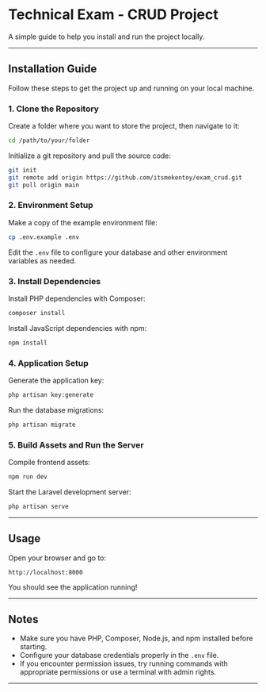 
# Technical Exam - CRUD Project

A simple guide to help you install and run the project locally.

---

## Installation Guide

Follow these steps to get the project up and running on your local machine.

### 1. Clone the Repository

Create a folder where you want to store the project, then navigate to it:

```bash
cd /path/to/your/folder
```

Initialize a git repository and pull the source code:

```bash
git init
git remote add origin https://github.com/itsmekentoy/exam_crud.git
git pull origin main
```

### 2. Environment Setup

Make a copy of the example environment file:

```bash
cp .env.example .env
```

Edit the `.env` file to configure your database and other environment variables as needed.

### 3. Install Dependencies

Install PHP dependencies with Composer:

```bash
composer install
```

Install JavaScript dependencies with npm:

```bash
npm install
```

### 4. Application Setup

Generate the application key:

```bash
php artisan key:generate
```

Run the database migrations:

```bash
php artisan migrate
```

### 5. Build Assets and Run the Server

Compile frontend assets:

```bash
npm run dev
```

Start the Laravel development server:

```bash
php artisan serve
```

---

## Usage

Open your browser and go to:

```
http://localhost:8000
```

You should see the application running!

---

## Notes

- Make sure you have PHP, Composer, Node.js, and npm installed before starting.
- Configure your database credentials properly in the `.env` file.
- If you encounter permission issues, try running commands with appropriate permissions or use a terminal with admin rights.

---

